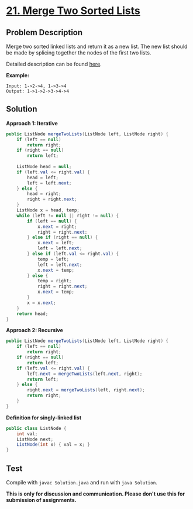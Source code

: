 # [21. Merge Two Sorted Lists][title]

## Problem Description

Merge two sorted linked lists and return it as a new list. The new list should be made by splicing together the nodes of the first two lists.

Detailed description can be found [here][title].

**Example:**

```
Input: 1->2->4, 1->3->4
Output: 1->1->2->3->4->4
```

## Solution

**Approach 1: Iterative**

```java
public ListNode mergeTwoLists(ListNode left, ListNode right) {
    if (left == null)
        return right;
    if (right == null)
        return left;
    
    ListNode head = null;
    if (left.val <= right.val) {
        head = left;
        left = left.next;
    } else {
        head = right;
        right = right.next;
    }
    ListNode x = head, temp;
    while (left != null || right != null) {
        if (left == null) {
            x.next = right;
            right = right.next;
        } else if (right == null) {
            x.next = left;
            left = left.next;
        } else if (left.val <= right.val) {
            temp = left;
            left = left.next;
            x.next = temp;
        } else {
            temp = right;
            right = right.next;
            x.next = temp;
        }
        x = x.next;
    }
    return head;
}
```

**Approach 2: Recursive**

```java
public ListNode mergeTwoLists(ListNode left, ListNode right) {
    if (left == null)
        return right;
    if (right == null)
        return left;
    if (left.val <= right.val) {
        left.next = mergeTwoLists(left.next, right);
        return left;
    } else {
        right.next = mergeTwoLists(left, right.next);
        return right;
    }
}
```

**Definition for singly-linked list**

```java
public class ListNode {
    int val;
    ListNode next;
    ListNode(int x) { val = x; }
}
```

## Test

Compile with `javac Solution.java` and run with `java Solution`.


**This is only for discussion and communication. Please don't use this for submission of assignments.**

[title]: https://leetcode.com/problems/merge-two-sorted-lists/